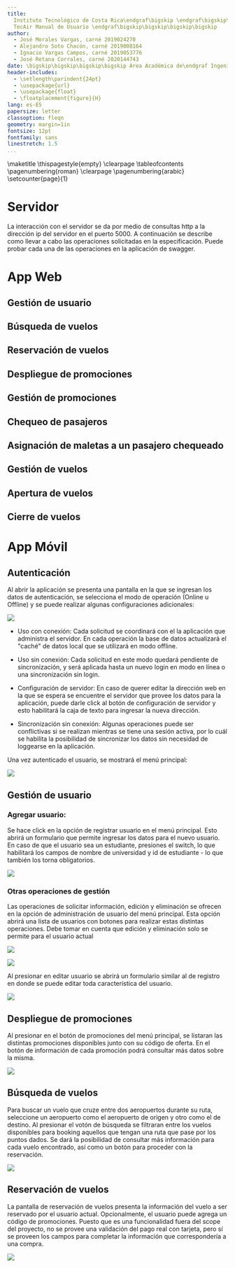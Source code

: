 ```yaml
---
title:
  Instituto Tecnológico de Costa Rica\endgraf\bigskip \endgraf\bigskip\bigskip\
  TecAir Manual de Usuario \endgraf\bigskip\bigskip\bigskip\bigskip
author:
  - José Morales Vargas, carné 2019024270
  - Alejandro Soto Chacón, carné 2019008164
  - Ignacio Vargas Campos, carné 2019053776
  - José Retana Corrales, carné 2020144743
date: \bigskip\bigskip\bigskip\bigskip Área Académica de\endgraf Ingeniería en Computadores \endgraf\bigskip\bigskip\ Bases de Datos \endgraf  (CE3101) \endgraf\bigskip\bigskip Profesor Marco Rivera Meneses \endgraf\vfill  Semestre I 2022
header-includes:
  - \setlength\parindent{24pt}
  - \usepackage{url}
  - \usepackage{float}
  - \floatplacement{figure}{H}
lang: es-ES
papersize: letter
classoption: fleqn
geometry: margin=1in
fontsize: 12pt
fontfamily: sans
linestretch: 1.5
...
```


\maketitle
\thispagestyle{empty}
\clearpage
\tableofcontents
\pagenumbering{roman}
\clearpage
\pagenumbering{arabic}
\setcounter{page}{1}

# Servidor

La interacción con el servidor se da por medio de consultas http a la dirección ip del servidor en el puerto 5000. A continuación se describe como llevar a cabo las operaciones solicitadas en la especificación. Puede probar cada una de las operaciones en la aplicación de swagger.

# App Web

## Gestión de usuario

## Búsqueda de vuelos

## Reservación de vuelos

## Despliegue de promociones

## Gestión de promociones

## Chequeo de pasajeros

## Asignación de maletas a un pasajero chequeado

## Gestión de vuelos

## Apertura de vuelos

## Cierre de vuelos

# App Móvil

## Autenticación

Al abrir la aplicación se presenta una pantalla en la que se ingresan los datos de autenticación, se selecciona el modo de operación (Online u Offline) y se puede realizar algunas configuraciones adicionales:

![](imgs/movil1.jpg)

- Uso con conexión: Cada solicitud se coordinará con el la aplicación que administra el servidor. En cada operación la base de datos actualizará el "caché" de datos local que se utilizará en modo offline.

- Uso sin conexión: Cada solicitud en este modo quedará pendiente de sincronización, y será aplicada hasta un nuevo login en modo en línea o una sincronización sin login. 

- Configuración de servidor: En caso de querer editar la dirección web en la que se espera se encuentre el servidor que provee los datos para la aplicación, puede darle click al botón de configuración de servidor y esto habilitará la caja de texto para ingresar la nueva dirección.

- Sincronización sin conexión: Algunas operaciones puede ser conflictivas si se realizan mientras se tiene una sesión activa, por lo cuál se habilita la posibilidad de sincronizar los datos sin necesidad de loggearse en la aplicación.

Una vez autenticado el usuario, se mostrará el menú principal:

![](imgs/movil2.jpg)

## Gestión de usuario

### Agregar usuario: 

Se hace click en la opción de registrar usuario en el menú principal. Esto abrirá un formulario que permite ingresar los datos para el nuevo usuario. En caso de que el usuario sea un estudiante, presiones el switch, lo que habilitará los campos de nombre de universidad y id de estudiante - lo que también los torna obligatorios.

![](imgs/movil3.jpg)

### Otras operaciones de gestión 

Las operaciones de solicitar información, edición y eliminación se ofrecen en la opción de administración de usuario del menú principal. Esta opción abrirá una lista de usuarios con botones para realizar estas distintas operaciones. Debe tomar en cuenta que edición y eliminación solo se permite para el usuario actual

![](imgs/movil4.jpg)

![](imgs/movil5.jpg)

Al presionar en editar usuario se abrirá un formulario similar al de registro en donde se puede editar toda característica del usuario. 

![](imgs/movil6.jpg)

## Despliegue de promociones

Al presionar en el botón de promociones del menú principal, se listaran las distintas promociones disponibles junto con su código de oferta. En el botón de información de cada promoción podrá consultar más datos sobre la misma.

![](imgs/movil7.jpg)

## Búsqueda de vuelos

Para buscar un vuelo que cruze entre dos aeropuertos durante su ruta, seleccione un aeropuerto como el aeropuerto de origen y otro como el de destino. Al presionar el votón de búsqueda se filtraran entre los vuelos disponibles para booking aquellos que tengan una ruta que pase por los puntos dados. Se dará la posibilidad de consultar más información para cada vuelo encontrado, así como un botón para proceder con la reservación.

![](imgs/movil8.jpg)

## Reservación de vuelos

La pantalla de reservación de vuelos presenta la información del vuelo a ser reservado por el usuario actual. Opcionalmente, el usuario puede agrega un código de promociones. Puesto que es una funcionalidad fuera del scope del proyecto, no se provee una validación del pago real con tarjeta, pero sí se proveen los campos para completar la información que correspondería a una compra.

![](imgs/movil9.jpg)

